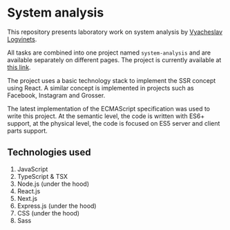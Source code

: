 # System analysis

This repository presents laboratory work on system analysis by [Vyacheslav Logvinets](https://vk.com/mr.langvest "goto vk page").

All tasks are combined into one project named ``system-analysis`` and are available separately on different pages. The project is currently available at [this link](https://sys.langvest.by).

The project uses a basic technology stack to implement the SSR concept using React. A similar concept is implemented in projects such as Facebook, Instagram and Grosser.

The latest implementation of the ECMAScript specification was used to write this project. At the semantic level, the code is written with ES6+ support, at the physical level, the code is focused on ES5 server and client parts support.

## Technologies used

1. JavaScript
2. TypeScript & TSX
3. Node.js (under the hood)
4. React.js
5. Next.js
6. Express.js (under the hood)
7. CSS (under the hood)
8. Sass